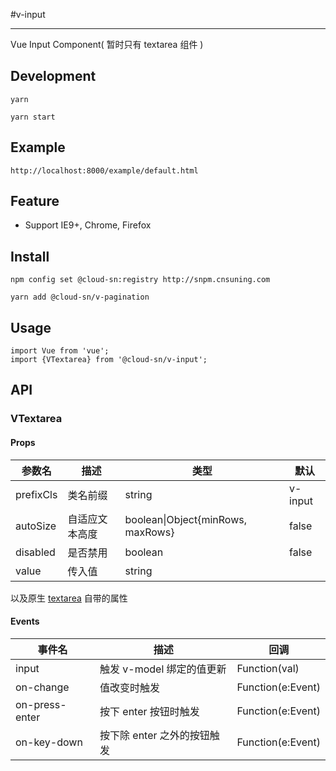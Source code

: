#v-input

---

Vue Input Component( 暂时只有 textarea 组件 )

## Development

```
yarn

yarn start
```

## Example

```
http://localhost:8000/example/default.html
```

## Feature

* Support IE9+, Chrome, Firefox

## Install

```
npm config set @cloud-sn:registry http://snpm.cnsuning.com

yarn add @cloud-sn/v-pagination
```

## Usage

```
import Vue from 'vue';
import {VTextarea} from '@cloud-sn/v-input';
```

## API

### VTextarea

#### Props

| 参数名    | 描述           | 类型                              | 默认    |
| --------- | -------------- | --------------------------------- | ------- |
| prefixCls | 类名前缀       | string                            | v-input |
| autoSize  | 自适应文本高度 | boolean\|Object{minRows, maxRows} | false   |
| disabled  | 是否禁用       | boolean                           | false   |
| value     | 传入值         | string                            |         |

以及原生 [textarea](https://developer.mozilla.org/en-US/docs/Web/HTML/Element/textarea) 自带的属性

#### Events

| 事件名         | 描述                        | 回调              |
| -------------- | --------------------------- | ----------------- |
| input          | 触发 v-model 绑定的值更新   | Function(val)     |
| on-change      | 值改变时触发                | Function(e:Event) |
| on-press-enter | 按下 enter 按钮时触发       | Function(e:Event) |
| on-key-down    | 按下除 enter 之外的按钮触发 | Function(e:Event) |
